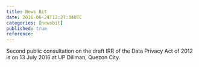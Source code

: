 ```yaml
---
title: News Bit
date: 2016-06-24T12:27:34UTC
categories: [newsbit]
published: true
reference: 
---
```


Second public consultation on the draft IRR of the Data Privacy Act of 2012 is on 13 July 2016 at UP Diliman, Quezon City.
